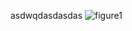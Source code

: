 asdwqdasdasdas
![figure1](https://github.com/fxw13/OWD/assets/49396443/d1f49104-2a39-44e4-98cb-c7c94bb3b431)
